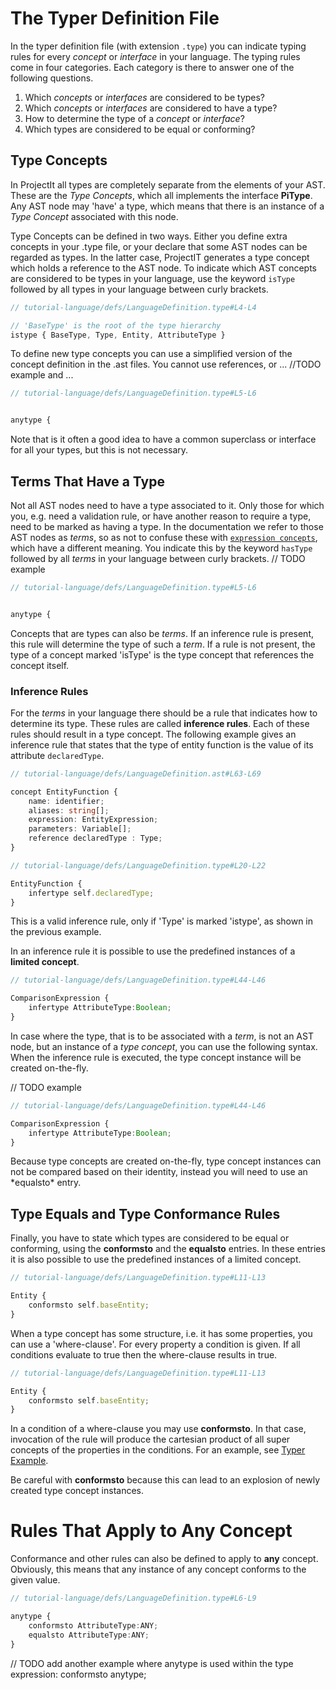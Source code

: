 <script>
    import Note from "../../../../lib/notes/Note.svelte";
</script>

# The Typer Definition File
In the typer definition file (with extension `.type`) you can indicate typing rules for every 
*concept* or *interface* in your language. The typing rules come in four categories. Each category
is there to answer one of the following questions.

1. Which *concepts* or *interfaces* are considered to be types?
2. Which *concepts* or *interfaces* are considered to have a type?
3. How to determine the type of a *concept* or *interface*?
4. Which types are considered to be equal or conforming?

## Type Concepts
In ProjectIt all types are completely separate from the elements of your AST. These are the *Type Concepts*, 
which all implements the interface **PiType**.
Any AST node may 'have' a type, which means that there is an instance of a *Type Concept* associated with this node.

Type Concepts can be defined in two ways. Either you define extra concepts in your .type file, or your declare
that some AST nodes can be regarded as types. In the latter case, ProjectIT generates a type concept 
which holds a reference to the AST node. To indicate which AST concepts are considered to be types in your language,
use the keyword `isType` followed by all types in your language between curly
brackets. 

```ts
// tutorial-language/defs/LanguageDefinition.type#L4-L4

// 'BaseType' is the root of the type hierarchy
istype { BaseType, Type, Entity, AttributeType }
```

To define new type concepts you can use a simplified version of the concept definition in the .ast files.
You cannot use references, or ... //TODO example and ...

```ts
// tutorial-language/defs/LanguageDefinition.type#L5-L6


anytype {
```

Note that is it often a good idea to have a common superclass or interface for all your types,
but this is not necessary.

## Terms That Have a Type
Not all AST nodes need to have a type associated to it. Only those for which you, e.g.
need a validation rule, or have another reason to require a type, need to be marked as
having a type. In the documentation we refer to those AST nodes as *terms*, so as not to confuse these with
[`expression concepts`](/030_Developing_a_Language/010_Default_Level/010_Defining_the_Language_Structure), which have a different meaning. 
You indicate this by the keyword `hasType` followed by all *terms* in your language between curly
brackets.
// TODO example

```ts
// tutorial-language/defs/LanguageDefinition.type#L5-L6


anytype {
```

Concepts that are types can also be *terms*. If an inference rule is present, this rule will determine
the type of such a *term*. If a rule is not present, the type of a concept marked 'isType' is the type concept
that references the concept itself.

### Inference Rules

For the *terms* in your language there should be a rule that indicates how to determine its type.
These rules are called **inference rules**. Each of these rules should result in a type concept.
The following example gives an inference rule that states that the type of entity function is the 
value of its attribute `declaredType`.

```ts
// tutorial-language/defs/LanguageDefinition.ast#L63-L69

concept EntityFunction {
    name: identifier;
    aliases: string[];
    expression: EntityExpression;
    parameters: Variable[];
    reference declaredType : Type;
}
```

```ts
// tutorial-language/defs/LanguageDefinition.type#L20-L22

EntityFunction {
    infertype self.declaredType;
}
```

<Note>
<svelte:fragment slot="content">This is a valid inference rule, only if 'Type' is marked 'istype', 
as shown in the previous example.
</svelte:fragment>
</Note>

In an inference rule it is possible to use the predefined instances of a **limited concept**.

```ts
// tutorial-language/defs/LanguageDefinition.type#L44-L46

ComparisonExpression {
    infertype AttributeType:Boolean;
}
```

In case where the type, that is to be associated with a *term*, is not an AST node, but an instance of a *type concept*, you can use
the following syntax. When the inference rule is executed, the type concept instance will be created on-the-fly. 

// TODO example

```ts
// tutorial-language/defs/LanguageDefinition.type#L44-L46

ComparisonExpression {
    infertype AttributeType:Boolean;
}
```
<Note>
<svelte:fragment slot="content">
Because type concepts are created on-the-fly, type concept instances can not be compared based on their identity, 
instead you will need to use an *equalsto* entry. 
</svelte:fragment>
</Note>

## Type Equals and Type Conformance Rules
Finally, you have to state which types are considered to be equal or conforming, using
the **conformsto** and the **equalsto** entries. In these entries it is also possible to use the predefined instances of a limited concept.

```ts
// tutorial-language/defs/LanguageDefinition.type#L11-L13

Entity {
    conformsto self.baseEntity;
}
```

When a type concept has some structure, i.e. it has some properties, you can use a 'where-clause'. For every property
a condition is given. If all conditions evaluate to true then the where-clause results in true.

```ts
// tutorial-language/defs/LanguageDefinition.type#L11-L13

Entity {
    conformsto self.baseEntity;
}
```

In a condition of a where-clause you may use **conformsto**. In that case, invocation of the rule will produce the cartesian product of
all super concepts of the properties in the conditions. For an example, see [Typer Example](/030_Developing_a_Language/020_Definition_Level/030_Typer_Definition/020_Typer_Example).

<Note>
<svelte:fragment slot="content">
Be careful with <b>conformsto</b> because this can lead to an explosion of newly created type concept instances.
</svelte:fragment>
</Note>


# Rules That Apply to Any Concept
Conformance and other rules can also be defined to apply to **any** concept. Obviously, this means that 
any instance of any concept conforms to the given value.

```ts
// tutorial-language/defs/LanguageDefinition.type#L6-L9

anytype {
    conformsto AttributeType:ANY;
    equalsto AttributeType:ANY;
}
```

 // TODO add another example where anytype is used within the type expression: conformsto anytype;
